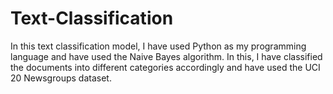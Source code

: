 # Text-Classification
In this text classification model, I have used Python as my programming language and have used the Naive Bayes algorithm. In this, I have classified the documents into different categories accordingly and have used the  UCI 20 Newsgroups dataset.

